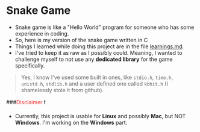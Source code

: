 # Snake Game
- Snake game is like a "Hello World" program for someone who has some experience in coding.
- So, here is my version of the snake game written in C
- Things I learned while doing this project are in the file [learnings.md](https://github.com/Anurag404OpenSourceRules/snake-game/blob/main/learnings.md).
- I've tried to keep it as raw as I possibly could. Meaning, I wanted to challenge myself to not use any **dedicated library** for the game specifically.
> Yes, I know I've used some built in ones, like `stdio.h`, `time.h`, `unistd.h`, `stdlib.h` and a user defined one called `kbhit.h` (I shamelessly stole it from github).

###<span style="color: #ED2B2A;">Disclaimer</span> :heavy_exclamation_mark:
- Currently, this project is usable for **Linux** and possibly **Mac**, but NOT **Windows**. I'm working on the **Windows** part.
